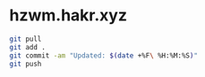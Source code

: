 # hzwm.hakr.xyz

```bash
git pull
git add .
git commit -am "Updated: $(date +%F\ %H:%M:%S)"
git push
```
